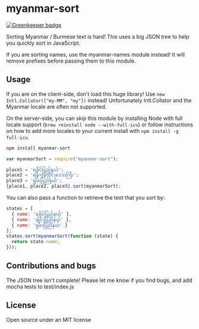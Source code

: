 # myanmar-sort

[![Greenkeeper badge](https://badges.greenkeeper.io/mapmeld/myanmar-sort.svg)](https://greenkeeper.io/)

Sorting Myanmar / Burmese text is hard! This uses a big JSON tree to help you quickly sort in JavaScript.

If you are sorting names, use the myanmar-names module instead! It will remove prefixes before passing them to this module.

## Usage

If you are on the client-side, don't load this huge library! Use ```new Intl.Collator(["my-MM", "my"])``` instead! Unfortunately Intl.Collator and the Myanmar locale are often not supported.

On the server-side, you can skip this module by installing Node with full locale support (```brew reinstall node --with-full-icu```) or follow instructions on how to add more locales to your current install with ```npm install -g full-icu```.

```bash
npm install myanmar-sort
```

```javascript
var myanmarSort = require("myanmar-sort");

place1 = 'ရခိုင်ပြည်နယ်';
place2 = 'ရန်ကုန်တိုင်းဒေသကြီး';
place3 = 'ရှမ်းပြည်နယ်';
[place1, place2, place3].sort(myanmarSort);
```

You can also pass a function to retrieve the text that you sort by:

```javascript
states = [
  { name: 'ရခိုင်ပြည်နယ်' },
  { name: 'ချင်းပြည်နယ်' },
  { name: 'ရှမ်းပြည်နယ်' }
];
states.sort(myanmarSort(function (state) {
  return state.name;
}));
```

## Contributions and bugs

The JSON tree isn't complete! Please let me know if you find bugs, and add mocha tests to test/index.js

## License

Open source under an MIT license
